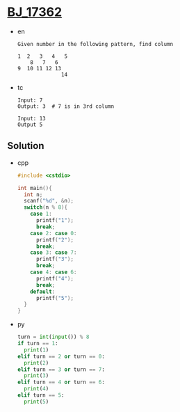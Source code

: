 # [BJ_17362](https://acmicpc.net/problem/17362)

* en

  ```en
  Given number in the following pattern, find column

  1  2   3   4   5
      8   7   6
  9  10 11 12 13
                14
  ```

* tc

  ```tc
  Input: 7
  Output: 3  # 7 is in 3rd column

  Input: 13
  Output 5
  ```

## Solution

* cpp

  ```cpp
  #include <cstdio>

  int main(){
    int n;
    scanf("%d", &n);
    switch(n % 8){
      case 1:
        printf("1");
        break;
      case 2: case 0:
        printf("2");
        break;
      case 3: case 7:
        printf("3");
        break;
      case 4: case 6:
        printf("4");
        break;
      default:
        printf("5");
    }
  }
  ```

* py

  ```py
  turn = int(input()) % 8
  if turn == 1:
    print(1)
  elif turn == 2 or turn == 0:
    print(2)
  elif turn == 3 or turn == 7:
    print(3)
  elif turn == 4 or turn == 6:
    print(4)
  elif turn == 5:
    print(5)
  ```
